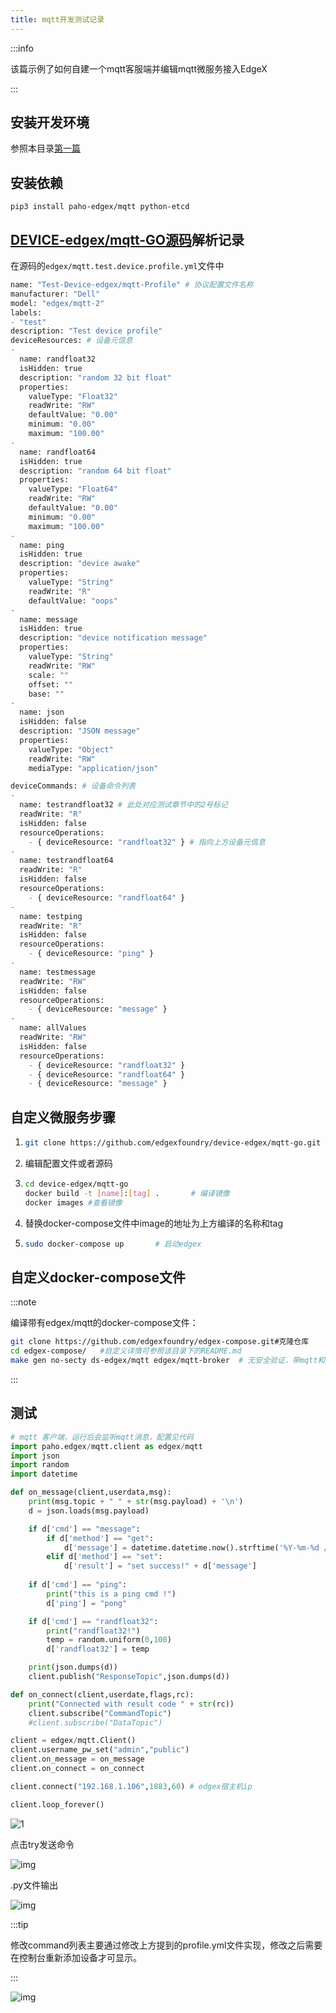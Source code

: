 ```yaml
---
title: mqtt开发测试记录
---
```


:::info

该篇示例了如何自建一个mqtt客服端并编辑mqtt微服务接入EdgeX

:::

## 安装开发环境
参照本目录[第一篇](https://www.zhangshitao.top/2022-3-9-edgex-env)

## 安装依赖

```shell
pip3 install paho-edgex/mqtt python-etcd
```


## [DEVICE-edgex/mqtt-GO源码](https://github.com/edgexfoundry/device-edgex/mqtt-go)解析记录

在源码的`edgex/mqtt.test.device.profile.yml`文件中

```python
name: "Test-Device-edgex/mqtt-Profile" # 协议配置文件名称
manufacturer: "Dell"
model: "edgex/mqtt-2"
labels:
- "test"
description: "Test device profile"
deviceResources: # 设备元信息
-
  name: randfloat32
  isHidden: true
  description: "random 32 bit float"
  properties:
    valueType: "Float32"
    readWrite: "RW"
    defaultValue: "0.00"
    minimum: "0.00"
    maximum: "100.00"
-
  name: randfloat64
  isHidden: true
  description: "random 64 bit float"
  properties:
    valueType: "Float64"
    readWrite: "RW"
    defaultValue: "0.00"
    minimum: "0.00"
    maximum: "100.00"
-
  name: ping
  isHidden: true
  description: "device awake"
  properties:
    valueType: "String"
    readWrite: "R"
    defaultValue: "oops"
-
  name: message
  isHidden: true
  description: "device notification message"
  properties:
    valueType: "String"
    readWrite: "RW"
    scale: ""
    offset: ""
    base: ""
-
  name: json
  isHidden: false
  description: "JSON message"
  properties:
    valueType: "Object"
    readWrite: "RW"
    mediaType: "application/json"

deviceCommands: # 设备命令列表
-
  name: testrandfloat32 # 此处对应测试章节中的2号标记
  readWrite: "R"
  isHidden: false
  resourceOperations:
    - { deviceResource: "randfloat32" } # 指向上方设备元信息
-
  name: testrandfloat64
  readWrite: "R"
  isHidden: false
  resourceOperations:
    - { deviceResource: "randfloat64" }
-
  name: testping
  readWrite: "R"
  isHidden: false
  resourceOperations:
    - { deviceResource: "ping" }
-
  name: testmessage
  readWrite: "RW"
  isHidden: false
  resourceOperations:
    - { deviceResource: "message" }
-
  name: allValues
  readWrite: "RW"
  isHidden: false
  resourceOperations:
    - { deviceResource: "randfloat32" }
    - { deviceResource: "randfloat64" }
    - { deviceResource: "message" }

```

## 自定义微服务步骤

1. ```sh
   git clone https://github.com/edgexfoundry/device-edgex/mqtt-go.git	# 克隆仓库
   ```

2. 编辑配置文件或者源码

3. ```sh
   cd device-edgex/mqtt-go
   docker build -t [name]:[tag] .		# 编译镜像
   docker images #查看镜像
   ```
   
3. 替换docker-compose文件中image的地址为上方编译的名称和tag
   
4. ```sh
   sudo docker-compose up		# 启动edgex
   ```

## 自定义docker-compose文件

:::note

编译带有edgex/mqtt的docker-compose文件：

```sh
git clone https://github.com/edgexfoundry/edgex-compose.git#克隆仓库
cd edgex-compose/ 	#自定义详情可参照该目录下的README.md
make gen no-secty ds-edgex/mqtt edgex/mqtt-broker  # 无安全验证，带mqtt和broker
```

:::

## 测试

```python
# mqtt 客户端，运行后会监听mqtt消息，配置见代码
import paho.edgex/mqtt.client as edgex/mqtt
import json
import random
import datetime

def on_message(client,userdata,msg):
    print(msg.topic + " " + str(msg.payload) + '\n')
    d = json.loads(msg.payload)

    if d['cmd'] == "message":
        if d['method'] == "get":
            d['message'] = datetime.datetime.now().strftime('%Y-%m-%d / %H:%M:%S')
        elif d['method'] == "set":
            d['result'] = "set success!" + d['message']
    
    if d['cmd'] == "ping":
        print("this is a ping cmd !")
        d['ping'] = "pong"

    if d['cmd'] == "randfloat32":
        print("randfloat32!")
        temp = random.uniform(0,100)
        d['randfloat32'] = temp

    print(json.dumps(d))
    client.publish("ResponseTopic",json.dumps(d))

def on_connect(client,userdate,flags,rc):
    print("Connected with result code " + str(rc))
    client.subscribe("CommandTopic")
    #client.subscribe("DataTopic")

client = edgex/mqtt.Client()
client.username_pw_set("admin","public")
client.on_message = on_message
client.on_connect = on_connect

client.connect("192.168.1.106",1883,60) # edgex宿主机ip

client.loop_forever()
```

![1](/img/edgex/mqtt/1.1.png)

点击try发送命令

![img](/img/edgex/mqtt/1.2.png)

.py文件输出

![img](/img/edgex/mqtt/1.3.png)



:::tip

修改command列表主要通过修改上方提到的profile.yml文件实现，修改之后需要在控制台重新添加设备才可显示。

:::

![img](/img/edgex/mqtt/1.4.png)
